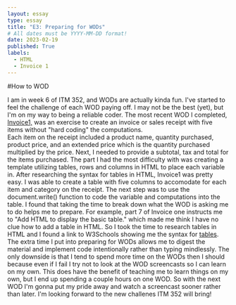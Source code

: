 ```yaml
---
layout: essay
type: essay
title: "E3: Preparing for WODs"
# All dates must be YYYY-MM-DD format!
date: 2023-02-19
published: True
labels:
  - HTML
  - Invoice 1
---
```


#How to WOD

I am in week 6 of ITM 352, and WODs are actually kinda fun. I've started to feel the challenge of each WOD paying off. I may not be the best (yet), but I'm on my way to being a reliable coder. The most recent WOD I completed, <a href="https://dport96.github.io/ITM352/morea/060.expressions-operators/experience-invoice1.html">Invoice1,</a> was an exercise to create an invoice or sales receipt with five items without "hard coding" the computations. 
<br>
Each item on the receipt included a product name, quantity purchased, product price, and an extended price which is the quantity purchased multiplied by the price. Next, I needed to provide a subtotal, tax and total for the items purchased. The part I had the most difficulty with was creating a template utilizing tables, rows and columns in HTML to place each variable in. After researching the syntax for tables in HTML, Invoice1 was pretty easy. I was able to create a table with five columns to accomodate for each item and category on the receipt. The next step was to use the document.write() function to code the variable and computations into the table. I found that taking the time to break down what the WOD is asking me to do helps me to prepare. For example, part 7 of Invoice one instructs me to "Add HTML to display the basic table." which made me think I have no clue how to add a table in HTML. So I took the time to research tables in HTML and I found a link to W3Schools showing me the syntax for <a href="https://www.w3schools.com/tags/tag_table.asp">tables</a>. The extra time I put into preparing for WODs allows me to digest the material and implement code intentionally rather than typing mindlessly. The only downside is that I tend to spend more time on the WODs then I should because even if I fail I try not to look at the WOD screencasts so I can learn on my own. This does have the benefit of teaching me to learn things on my own, but I end up spending a couple hours on one WOD. So with the next WOD I'm gonna put my pride away and watch a screencast sooner rather than later. I'm looking forward to the new challenes ITM 352 will bring!
